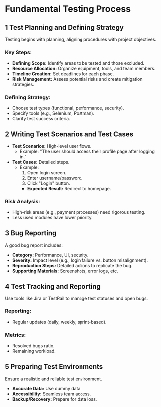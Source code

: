 
# Fundamental Testing Process

## 1 Test Planning and Defining Strategy
Testing begins with planning, aligning procedures with project objectives.

### Key Steps:
- **Defining Scope:** Identify areas to be tested and those excluded.
- **Resource Allocation:** Organize equipment, tools, and team members.
- **Timeline Creation:** Set deadlines for each phase.
- **Risk Management:** Assess potential risks and create mitigation strategies.

### Defining Strategy:
- Choose test types (functional, performance, security).
- Specify tools (e.g., Selenium, Postman).
- Clarify test success criteria.

## 2 Writing Test Scenarios and Test Cases
- **Test Scenarios:** High-level user flows.
  - Example: "The user should access their profile page after logging in."
- **Test Cases:** Detailed steps.
  - Example:
    1. Open login screen.
    2. Enter username/password.
    3. Click "Login" button.
    - **Expected Result:** Redirect to homepage.

### Risk Analysis:
- High-risk areas (e.g., payment processes) need rigorous testing.
- Less used modules have lower priority.

## 3 Bug Reporting
A good bug report includes:
- **Category:** Performance, UI, security.
- **Severity:** Impact level (e.g., login failure vs. button misalignment).
- **Reproduction Steps:** Detailed actions to replicate the bug.
- **Supporting Materials:** Screenshots, error logs, etc.

## 4 Test Tracking and Reporting
Use tools like Jira or TestRail to manage test statuses and open bugs.

### Reporting:
- Regular updates (daily, weekly, sprint-based).

### Metrics:
- Resolved bugs ratio.
- Remaining workload.

## 5 Preparing Test Environments
Ensure a realistic and reliable test environment.
- **Accurate Data:** Use dummy data.
- **Accessibility:** Seamless team access.
- **Backup/Recovery:** Prepare for data loss.
